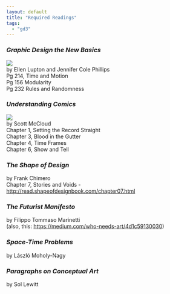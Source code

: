 ```yaml
---
layout: default
title: "Required Readings"
tags:
  - "gd3"
---
```


### _Graphic Design the New Basics_  
<a href="http://www.amazon.com/gp/product/1568987021/ref=as_li_ss_il?ie=UTF8&camp=1789&creative=390957&creativeASIN=1568987021&linkCode=as2&tag=soumacdre-20"><img border="0" src="http://ws-na.amazon-adsystem.com/widgets/q?_encoding=UTF8&ASIN=1568987021&Format=_SL160_&ID=AsinImage&MarketPlace=US&ServiceVersion=20070822&WS=1&tag=soumacdre-20" ></a><img src="http://ir-na.amazon-adsystem.com/e/ir?t=soumacdre-20&l=as2&o=1&a=1568987021" width="1" height="1" border="0" alt="" style="border:none !important; margin:0px !important;" />  
by Ellen Lupton and Jennifer Cole Phillips  
Pg 214, Time and Motion  
Pg 156 Modularity  
Pg 232 Rules and Randomness  

### _Understanding Comics_  
<a href="http://www.amazon.com/gp/product/006097625X/ref=as_li_ss_il?ie=UTF8&camp=1789&creative=390957&creativeASIN=006097625X&linkCode=as2&tag=soumacdre-20"><img border="0" src="http://ws-na.amazon-adsystem.com/widgets/q?_encoding=UTF8&ASIN=006097625X&Format=_SL160_&ID=AsinImage&MarketPlace=US&ServiceVersion=20070822&WS=1&tag=soumacdre-20" ></a><img src="http://ir-na.amazon-adsystem.com/e/ir?t=soumacdre-20&l=as2&o=1&a=006097625X" width="1" height="1" border="0" alt="" style="border:none !important; margin:0px !important;" />  
by Scott McCloud  
Chapter 1, Setting the Record Straight  
Chapter 3, Blood in the Gutter  
Chapter 4, Time Frames  
Chapter 6, Show and Tell  

### _The Shape of Design_  
by Frank Chimero  
Chapter 7, Stories and Voids - http://read.shapeofdesignbook.com/chapter07.html

### _The Futurist Manifesto_  
by Filippo Tommaso Marinetti  
(also, this: https://medium.com/who-needs-art/4d1c59130030)

### _Space-Time Problems_  
by László Moholy-Nagy

### _Paragraphs on Conceptual Art_  
by Sol Lewitt

